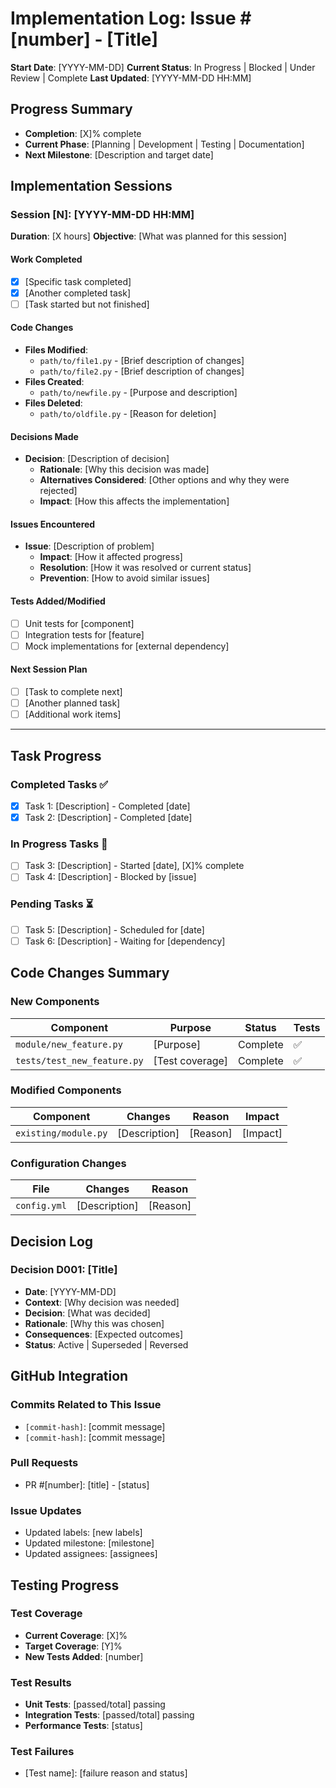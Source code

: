 # Implementation Log: Issue #[number] - [Title]

**Start Date**: [YYYY-MM-DD]
**Current Status**: In Progress | Blocked | Under Review | Complete
**Last Updated**: [YYYY-MM-DD HH:MM]

## Progress Summary
- **Completion**: [X]% complete
- **Current Phase**: [Planning | Development | Testing | Documentation]
- **Next Milestone**: [Description and target date]

## Implementation Sessions

### Session [N]: [YYYY-MM-DD HH:MM]
**Duration**: [X hours]
**Objective**: [What was planned for this session]

#### Work Completed
- [x] [Specific task completed]
- [x] [Another completed task]
- [ ] [Task started but not finished]

#### Code Changes
- **Files Modified**: 
  - `path/to/file1.py` - [Brief description of changes]
  - `path/to/file2.py` - [Brief description of changes]
- **Files Created**:
  - `path/to/newfile.py` - [Purpose and description]
- **Files Deleted**:
  - `path/to/oldfile.py` - [Reason for deletion]

#### Decisions Made
- **Decision**: [Description of decision]
  - **Rationale**: [Why this decision was made]
  - **Alternatives Considered**: [Other options and why they were rejected]
  - **Impact**: [How this affects the implementation]

#### Issues Encountered
- **Issue**: [Description of problem]
  - **Impact**: [How it affected progress]
  - **Resolution**: [How it was resolved or current status]
  - **Prevention**: [How to avoid similar issues]

#### Tests Added/Modified
- [ ] Unit tests for [component]
- [ ] Integration tests for [feature]
- [ ] Mock implementations for [external dependency]

#### Next Session Plan
- [ ] [Task to complete next]
- [ ] [Another planned task]
- [ ] [Additional work items]

---

## Task Progress

### Completed Tasks ✅
- [x] Task 1: [Description] - Completed [date]
- [x] Task 2: [Description] - Completed [date]

### In Progress Tasks 🔄
- [ ] Task 3: [Description] - Started [date], [X]% complete
- [ ] Task 4: [Description] - Blocked by [issue]

### Pending Tasks ⏳
- [ ] Task 5: [Description] - Scheduled for [date]
- [ ] Task 6: [Description] - Waiting for [dependency]

## Code Changes Summary

### New Components
| Component | Purpose | Status | Tests |
|-----------|---------|---------|-------|
| `module/new_feature.py` | [Purpose] | Complete | ✅ |
| `tests/test_new_feature.py` | [Test coverage] | Complete | ✅ |

### Modified Components
| Component | Changes | Reason | Impact |
|-----------|---------|---------|---------|
| `existing/module.py` | [Description] | [Reason] | [Impact] |

### Configuration Changes
| File | Changes | Reason |
|------|---------|---------|
| `config.yml` | [Description] | [Reason] |

## Decision Log

### Decision D001: [Title]
- **Date**: [YYYY-MM-DD]
- **Context**: [Why decision was needed]
- **Decision**: [What was decided]
- **Rationale**: [Why this was chosen]
- **Consequences**: [Expected outcomes]
- **Status**: Active | Superseded | Reversed

## GitHub Integration

### Commits Related to This Issue
- `[commit-hash]`: [commit message]
- `[commit-hash]`: [commit message]

### Pull Requests
- PR #[number]: [title] - [status]

### Issue Updates
- Updated labels: [new labels]
- Updated milestone: [milestone]
- Updated assignees: [assignees]

## Testing Progress

### Test Coverage
- **Current Coverage**: [X]%
- **Target Coverage**: [Y]%
- **New Tests Added**: [number]

### Test Results
- **Unit Tests**: [passed/total] passing
- **Integration Tests**: [passed/total] passing
- **Performance Tests**: [status]

### Test Failures
- [Test name]: [failure reason and status]